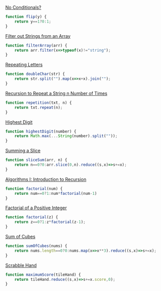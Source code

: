 
[No Conditionals?](https://edabit.com/challenge/WjXHgXLAvMxNvD6h2)
```javascript
function flip(y) {
	return y==1?0:1;
}
```

[Filter out Strings from an Array](https://edabit.com/challenge/b2NdDSdkjqFnCTfS8)
```javascript
function filterArray(arr) {
	return arr.filter(x=>typeof(x)!="string");
}
```

[Repeating Letters](https://edabit.com/challenge/Mc6Xi4PRw7fDzeMDB)
```javascript
function doubleChar(str) {
	return str.split("").map(x=>x+x).join("");
}
```

[Recursion to Repeat a String n Number of Times](https://edabit.com/challenge/MjqneMZ7aZa8AxXZG)
```javascript
function repetition(txt, n) {
	return txt.repeat(n);
}
```

[Highest Digit](https://edabit.com/challenge/YJuhHKSmNCaKNHcD3)
```javascript
function highestDigit(number) {
	return Math.max(...String(number).split(""));
}
```

[Summing a Slice](https://edabit.com/challenge/B3FR3P7g8NyTg7t8b)
```javascript
function sliceSum(arr, n) {
	return n==0?0:arr.slice(0,n).reduce((s,x)=>s+=x);
}
```

[Algorithms I: Introduction to Recursion](https://edabit.com/challenge/vtDnynHfWCnMaKYym)
```javascript
function factorial(num) {
	return num==0?1:num*factorial(num-1)
}
```

[Factorial of a Positive Integer](https://edabit.com/challenge/Ju7AK9rAGjz86hjxo)
```javascript
function factorial(z) {
	return z==0?1:z*factorial(z-1);
}
```

[Sum of Cubes](https://edabit.com/challenge/XdAR3KohR5w7rjrFg)
```javascript
function sumOfCubes(nums) {
	return nums.length==0?0:nums.map(x=>x**3).reduce((s,x)=>s+=x);
}
```

[Scrabble Hand](https://edabit.com/challenge/i6YqzHcSiPiEQKjeX)
```javascript
function maximumScore(tileHand) {
	return tileHand.reduce((s,x)=>s+=x.score,0);
}
```

[]()
```javascript
```

[]()
```javascript
```

[]()
```javascript
```
